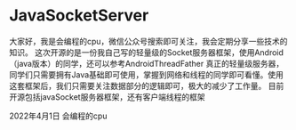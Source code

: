 # JavaSocketServer
大家好，我是会编程的cpu，微信公众号搜索即可关注，我会定期分享一些技术的知识。
这次开源的是一份我自己写的轻量级的Socket服务器框架，使用Android（java版本）的同学，还可以参考AndroidThreadFather
真正的轻量级服务器，同学们只需要拥有Java基础即可使用，掌握到网络和线程的同学即可看懂。使用这套框架后，我们只需要关注数据部分的逻辑即可，极大的减少了工作量。
目前开源包括javaSocket服务器框架，还有客户端线程的框架

2022年4月1日 会编程的cpu
